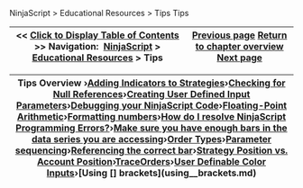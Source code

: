 ﻿
NinjaScript \> Educational Resources \> Tips
Tips

| \<\< [Click to Display Table of Contents](tips.md) \>\> **Navigation:**     [NinjaScript](ninjascript.md) \> [Educational Resources](educational_resources.md) \> Tips | [Previous page](using_trade_performance_statis.md) [Return to chapter overview](educational_resources.md) [Next page](adding_indicators_to_strategie.md) |
| --- | --- |

| Tips Overview ›[Adding Indicators to Strategies](adding_indicators_to_strategie.md)›[Checking for Null References](checking_for_null_references.md)›[Creating User Defined Input Parameters](creating_user_defined_input_pa.md)›[Debugging your NinjaScript Code](debugging_your_ninjascript_cod.md)›[Floating\-Point Arithmetic](floating-point_arithmetic.md)›[Formatting numbers](formatting_numbers.md)›[How do I resolve NinjaScript Programming Errors?](how_do_i_resolve_ninjascript_p.md)›[Make sure you have enough bars in the data series you are accessing](make_sure_you_have_enough_bars.md)›[Order Types](order_types.md)›[Parameter sequencing](parameter_sequencing.md)›[Referencing the correct bar](referencing_the_correct_bar.md)›[Strategy Position vs. Account Position](strategy_position_vs__account_.md)›[TraceOrders](traceorders2.md)›[User Definable Color Inputs](user_definable_color_inputs.md)›[Using \[] brackets](using__brackets.md) |
| --- |

